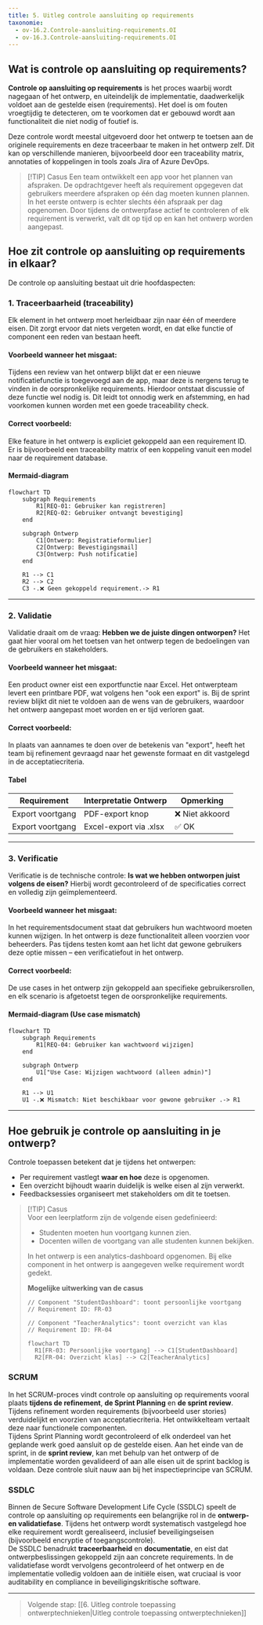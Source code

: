 ```yaml
---
title: 5. Uitleg controle aansluiting op requirements
taxonomie:
  - ov-16.2.Controle-aansluiting-requirements.OI
  - ov-16.3.Controle-aansluiting-requirements.OI
---
```


## Wat is controle op aansluiting op requirements?
**Controle op aansluiting op requirements** is het proces waarbij wordt nagegaan of het ontwerp, en uiteindelijk de implementatie, daadwerkelijk voldoet aan de gestelde eisen (requirements). Het doel is om fouten vroegtijdig te detecteren, om te voorkomen dat er gebouwd wordt aan functionaliteit die niet nodig of foutief is.

Deze controle wordt meestal uitgevoerd door het ontwerp te toetsen aan de originele requirements en deze traceerbaar te maken in het ontwerp zelf. Dit kan op verschillende manieren, bijvoorbeeld door een traceability matrix, annotaties of koppelingen in tools zoals Jira of Azure DevOps.

> [!TIP] Casus
> Een team ontwikkelt een app voor het plannen van afspraken. De opdrachtgever heeft als requirement opgegeven dat gebruikers meerdere afspraken op één dag moeten kunnen plannen. In het eerste ontwerp is echter slechts één afspraak per dag opgenomen. Door tijdens de ontwerpfase actief te controleren of elk requirement is verwerkt, valt dit op tijd op en kan het ontwerp worden aangepast.

## Hoe zit controle op aansluiting op requirements in elkaar?
De controle op aansluiting bestaat uit drie hoofdaspecten:

### 1. Traceerbaarheid (traceability)  
Elk element in het ontwerp moet herleidbaar zijn naar één of meerdere eisen. Dit zorgt ervoor dat niets vergeten wordt, en dat elke functie of component een reden van bestaan heeft.

#### Voorbeeld wanneer het misgaat:  
Tijdens een review van het ontwerp blijkt dat er een nieuwe notificatiefunctie is toegevoegd aan de app, maar deze is nergens terug te vinden in de oorspronkelijke requirements. Hierdoor ontstaat discussie of deze functie wel nodig is. Dit leidt tot onnodig werk en afstemming, en had voorkomen kunnen worden met een goede traceability check.

#### Correct voorbeeld:  
Elke feature in het ontwerp is expliciet gekoppeld aan een requirement ID. Er is bijvoorbeeld een traceability matrix of een koppeling vanuit een model naar de requirement database.

#### Mermaid-diagram
```mermaid
flowchart TD
    subgraph Requirements
        R1[REQ-01: Gebruiker kan registreren]
        R2[REQ-02: Gebruiker ontvangt bevestiging]
    end

    subgraph Ontwerp
        C1[Ontwerp: Registratieformulier]
        C2[Ontwerp: Bevestigingsmail]
        C3[Ontwerp: Push notificatie]
    end

    R1 --> C1
    R2 --> C2
    C3 -.❌ Geen gekoppeld requirement.-> R1
```

---

### 2. Validatie 
Validatie draait om de vraag: **Hebben we de juiste dingen ontworpen?** Het gaat hier vooral om het toetsen van het ontwerp tegen de bedoelingen van de gebruikers en stakeholders.

#### Voorbeeld wanneer het misgaat:  
Een product owner eist een exportfunctie naar Excel. Het ontwerpteam levert een printbare PDF, wat volgens hen "ook een export" is. Bij de sprint review blijkt dit niet te voldoen aan de wens van de gebruikers, waardoor het ontwerp aangepast moet worden en er tijd verloren gaat.

#### Correct voorbeeld:  
In plaats van aannames te doen over de betekenis van "export", heeft het team bij refinement gevraagd naar het gewenste formaat en dit vastgelegd in de acceptatiecriteria.

#### Tabel
| Requirement           | Interpretatie Ontwerp      | Opmerking         |
|-----------------------|-----------------------------|-------------------|
| Export voortgang      | PDF-export knop             | ❌ Niet akkoord   |
| Export voortgang      | Excel-export via .xlsx      | ✅ OK             |

---

### 3. Verificatie 
Verificatie is de technische controle: **Is wat we hebben ontworpen juist volgens de eisen?** Hierbij wordt gecontroleerd of de specificaties correct en volledig zijn geïmplementeerd.

#### Voorbeeld wanneer het misgaat:  
In het requirementsdocument staat dat gebruikers hun wachtwoord moeten kunnen wijzigen. In het ontwerp is deze functionaliteit alleen voorzien voor beheerders. Pas tijdens testen komt aan het licht dat gewone gebruikers deze optie missen – een verificatiefout in het ontwerp.

#### Correct voorbeeld:  
De use cases in het ontwerp zijn gekoppeld aan specifieke gebruikersrollen, en elk scenario is afgetoetst tegen de oorspronkelijke requirements.

#### Mermaid-diagram (Use case mismatch)
```mermaid
flowchart TD
    subgraph Requirements
        R1[REQ-04: Gebruiker kan wachtwoord wijzigen]
    end

    subgraph Ontwerp
        U1["Use Case: Wijzigen wachtwoord (alleen admin)"]
    end

    R1 --> U1
    U1 -.❌ Mismatch: Niet beschikbaar voor gewone gebruiker .-> R1

```

---

## Hoe gebruik je controle op aansluiting in je ontwerp?
Controle toepassen betekent dat je tijdens het ontwerpen:
- Per requirement vastlegt **waar en hoe** deze is opgenomen.
- Een overzicht bijhoudt waarin duidelijk is welke eisen al zijn verwerkt.
- Feedbacksessies organiseert met stakeholders om dit te toetsen.

> [!TIP] Casus  
> Voor een leerplatform zijn de volgende eisen gedefinieerd:  
> - Studenten moeten hun voortgang kunnen zien.  
> - Docenten willen de voortgang van alle studenten kunnen bekijken.  
>  
> In het ontwerp is een analytics-dashboard opgenomen. Bij elke component in het ontwerp is aangegeven welke requirement wordt gedekt.
>
> **Mogelijke uitwerking van de casus**
> ```
> // Component "StudentDashboard": toont persoonlijke voortgang
> // Requirement ID: FR-03
> 
> // Component "TeacherAnalytics": toont overzicht van klas
> // Requirement ID: FR-04
> ```
> 
> ```mermaid
> flowchart TD
>   R1[FR-03: Persoonlijke voortgang] --> C1[StudentDashboard]
>   R2[FR-04: Overzicht klas] --> C2[TeacherAnalytics]
> ```

### SCRUM
In het SCRUM-proces vindt controle op aansluiting op requirements vooral plaats **tijdens de refinement**, **de Sprint Planning** en **de sprint review**. Tijdens refinement worden requirements (bijvoorbeeld user stories) verduidelijkt en voorzien van acceptatiecriteria. Het ontwikkelteam vertaalt deze naar functionele componenten.  
Tijdens Sprint Planning wordt gecontroleerd of elk onderdeel van het geplande werk goed aansluit op de gestelde eisen. Aan het einde van de sprint, in de **sprint review**, kan met behulp van het ontwerp of de implementatie worden gevalideerd of aan alle eisen uit de sprint backlog is voldaan. Deze controle sluit nauw aan bij het inspectieprincipe van SCRUM.

### SSDLC
Binnen de Secure Software Development Life Cycle (SSDLC) speelt de controle op aansluiting op requirements een belangrijke rol in de **ontwerp- en validatiefase**. Tijdens het ontwerp wordt systematisch vastgelegd hoe elke requirement wordt gerealiseerd, inclusief beveiligingseisen (bijvoorbeeld encryptie of toegangscontrole).  
De SSDLC benadrukt **traceerbaarheid** en **documentatie**, en eist dat ontwerpbeslissingen gekoppeld zijn aan concrete requirements. In de validatiefase wordt vervolgens gecontroleerd of het ontwerp en de implementatie volledig voldoen aan de initiële eisen, wat cruciaal is voor auditability en compliance in beveiligingskritische software.

---

> Volgende stap: [[6. Uitleg controle toepassing ontwerptechnieken|Uitleg controle toepassing ontwerptechnieken]]
